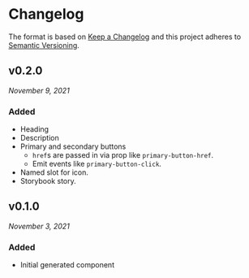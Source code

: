 # Changelog

The format is based on [Keep a Changelog](http://keepachangelog.com/en/1.0.0/)
and this project adheres to [Semantic Versioning](http://semver.org/spec/v2.0.0.html).


v0.2.0
------------------------------
*November 9, 2021*

### Added
- Heading
- Description
- Primary and secondary buttons
  - `href`s are passed in via prop like `primary-button-href`.
  - Emit events like `primary-button-click`.
- Named slot for icon.
- Storybook story.


v0.1.0
------------------------------
*November 3, 2021*

### Added
- Initial generated component
